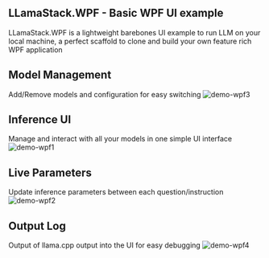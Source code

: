 ﻿## LLamaStack.WPF - Basic WPF UI example
LLamaStack.WPF is a lightweight barebones UI example to run LLM on your local machine, a perfect scaffold to clone and build your own feature rich WPF application


## Model Management
Add/Remove models and configuration for easy switching
![demo-wpf3](https://i.imgur.com/LWP5dcj.png)

## Inference UI
Manage and interact with all your models in one simple UI interface
![demo-wpf1](https://i.imgur.com/NFCf8rd.png)

## Live Parameters
Update inference parameters between each question/instruction
![demo-wpf2](https://i.imgur.com/hOQQpck.png)

## Output Log
Output of llama.cpp output into the UI for easy debugging
![demo-wpf4](https://i.imgur.com/czIzwyy.png)
